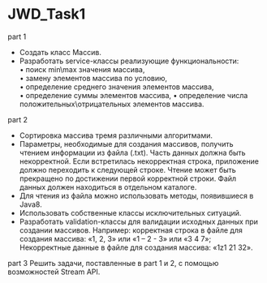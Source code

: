 # JWD_Task1

  part 1 
-  Создать класс Массив. 
-  Разработать service-классы реализующие функциональности:  
•  поиск min\max значения массива,  
•  замену элементов массива по условию,  
•  определение среднего значения элементов массива,  
•  определение суммы элементов массива, 
•  определение числа положительных\отрицательных элементов массива. 

  part 2 
-  Сортировка массива тремя различными алгоритмами. 
-  Параметры, необходимые для создания массивов, получить чтением информации из файла 
(.txt).  Часть  данных  должна  быть  некорректной.  Если  встретилась  некорректная 
строка,  приложение  должно  переходить  к  следующей  строке.  Чтение  может  быть 
прекращено по достижении первой корректной строки. Файл данных должен находиться в 
отдельном каталоге. 
-  Для чтения из файла можно использовать методы, появившиеся в Java8. 
-  Использовать собственные классы исключительных ситуаций. 
-  Разработать validation-классы для валидации исходных данных при создании массивов. 
Например: корректная строка в файле для создания массива: «1, 2, 3» или «1 – 2 - 3» или «3 4 7»; 
Некорректные данные в файле для создания массива: «1z1 21 32».

  part 3 
Решить задачи, поставленные в part 1 и 2, с помощью возможностей Stream API. 
